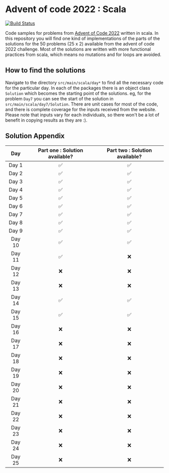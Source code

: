 # Advent of code 2022 : Scala

[![Build Status](https://app.travis-ci.com/gsingharoy/adventofcode-2022-scala.svg?branch=main)](https://app.travis-ci.com/gsingharoy/adventofcode-2022-scala)

Code samples for problems from [Advent of Code 2022](https://adventofcode.com/2022/) written in scala. In this repository you will find one kind of implementations of the parts of the solutions for the 50 problems (25 x 2) available from the advent of code 2022 challenge. Most of the solutions are written with more functional practices from scala, which means no mutations and for loops are avoided. 

## How to find the solutions 

Navigate to the directory `src/main/scala/day*` to find all the necessary code for the particular day. In each of the packages there is an object class `Solution` which becomes the starting point of the solutions. eg, for the problem `Day7` you can see the start of the solution in `src/main/scala/day7/Solution`. 
There are unit cases for most of the code, and there is complete coverage for the inputs received from the website. Please note that inputs vary for each individuals, so there won't be a lot of benefit in copying results as they are :). 

## Solution Appendix

|  Day   | Part one : Solution available? | Part two : Solution available? |
|:------:|:------------------------------:|:------------------------------:|
| Day 1  |               ✅                |               ✅                |
| Day 2  |               ✅                |               ✅                |
| Day 3  |               ✅                |               ✅                |
| Day 4  |               ✅                |               ✅                |
| Day 5  |               ✅                |               ✅                |
| Day 6  |               ✅                |               ✅                |
| Day 7  |               ✅                |               ✅                |
| Day 8  |               ✅                |               ✅                |
| Day 9  |               ✅                |               ✅                |
| Day 10 |               ✅                |               ✅                |
| Day 11 |               ✅                |               ❌                |
| Day 12 |               ❌                |               ❌                |
| Day 13 |               ❌                |               ❌                |
| Day 14 |               ✅                |               ✅                |
| Day 15 |               ✅                |               ✅                |
| Day 16 |               ❌                |               ❌                |
| Day 17 |               ❌                |               ❌                |
| Day 18 |               ❌                |               ❌                |
| Day 19 |               ❌                |               ❌                |
| Day 20 |               ❌                |               ❌                |
| Day 21 |               ❌                |               ❌                |
| Day 22 |               ❌                |               ❌                |
| Day 23 |               ❌                |               ❌                |
| Day 24 |               ❌                |               ❌                |
| Day 25 |               ❌                |               ❌                |
